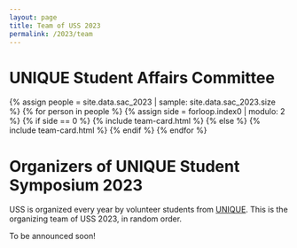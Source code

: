 ```yaml
---
layout: page
title: Team of USS 2023
permalink: /2023/team
---
```


# UNIQUE Student Affairs Committee

{% assign people = site.data.sac_2023 | sample: site.data.sac_2023.size %}
{% for person in people %}
  {% assign side = forloop.index0 | modulo: 2 %}
    {% if side == 0 %}
      {% include team-card.html %}
    {% else %}
      {% include team-card.html %}
    {% endif %}
{% endfor %}

# Organizers of UNIQUE Student Symposium 2023

USS is organized every year by volunteer students from [UNIQUE](https://sites.google.com/view/unique-neuro-ai/home). This is the organizing team of USS 2023, in random order.

<!-- {% assign people = site.data.team_2023 | sample: site.data.team_2023.size %}
{% for person in people %}
  {% assign side = forloop.index0 | modulo: 2 %}
    {% if side == 0 %}
      {% include team-card.html %}
    {% else %}
      {% include team-card.html %}
    {% endif %}
{% endfor %} -->

To be announced soon!
